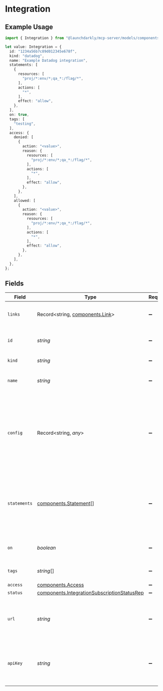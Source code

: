 # Integration

## Example Usage

```typescript
import { Integration } from "@launchdarkly/mcp-server/models/components";

let value: Integration = {
  id: "1234a56b7c89d012345e678f",
  kind: "datadog",
  name: "Example Datadog integration",
  statements: [
    {
      resources: [
        "proj/*:env/*;qa_*:/flag/*",
      ],
      actions: [
        "*",
      ],
      effect: "allow",
    },
  ],
  on: true,
  tags: [
    "testing",
  ],
  access: {
    denied: [
      {
        action: "<value>",
        reason: {
          resources: [
            "proj/*:env/*;qa_*:/flag/*",
          ],
          actions: [
            "*",
          ],
          effect: "allow",
        },
      },
    ],
    allowed: [
      {
        action: "<value>",
        reason: {
          resources: [
            "proj/*:env/*;qa_*:/flag/*",
          ],
          actions: [
            "*",
          ],
          effect: "allow",
        },
      },
    ],
  },
};
```

## Fields

| Field                                                                                                                                                                                                   | Type                                                                                                                                                                                                    | Required                                                                                                                                                                                                | Description                                                                                                                                                                                             | Example                                                                                                                                                                                                 |
| ------------------------------------------------------------------------------------------------------------------------------------------------------------------------------------------------------- | ------------------------------------------------------------------------------------------------------------------------------------------------------------------------------------------------------- | ------------------------------------------------------------------------------------------------------------------------------------------------------------------------------------------------------- | ------------------------------------------------------------------------------------------------------------------------------------------------------------------------------------------------------- | ------------------------------------------------------------------------------------------------------------------------------------------------------------------------------------------------------- |
| `links`                                                                                                                                                                                                 | Record<string, [components.Link](../../models/components/link.md)>                                                                                                                                      | :heavy_minus_sign:                                                                                                                                                                                      | The location and content type of related resources                                                                                                                                                      |                                                                                                                                                                                                         |
| `id`                                                                                                                                                                                                    | *string*                                                                                                                                                                                                | :heavy_minus_sign:                                                                                                                                                                                      | The ID for this integration audit log subscription                                                                                                                                                      | 1234a56b7c89d012345e678f                                                                                                                                                                                |
| `kind`                                                                                                                                                                                                  | *string*                                                                                                                                                                                                | :heavy_minus_sign:                                                                                                                                                                                      | The type of integration                                                                                                                                                                                 | datadog                                                                                                                                                                                                 |
| `name`                                                                                                                                                                                                  | *string*                                                                                                                                                                                                | :heavy_minus_sign:                                                                                                                                                                                      | A human-friendly name for the integration                                                                                                                                                               | Example Datadog integration                                                                                                                                                                             |
| `config`                                                                                                                                                                                                | Record<string, *any*>                                                                                                                                                                                   | :heavy_minus_sign:                                                                                                                                                                                      | Details on configuration for an integration of this type. Refer to the <code>formVariables</code> field in the corresponding <code>manifest.json</code> for a full list of fields for each integration. |                                                                                                                                                                                                         |
| `statements`                                                                                                                                                                                            | [components.Statement](../../models/components/statement.md)[]                                                                                                                                          | :heavy_minus_sign:                                                                                                                                                                                      | Represents a Custom role policy, defining a resource kinds filter the integration audit log subscription responds to.                                                                                   |                                                                                                                                                                                                         |
| `on`                                                                                                                                                                                                    | *boolean*                                                                                                                                                                                               | :heavy_minus_sign:                                                                                                                                                                                      | Whether the integration is currently active                                                                                                                                                             | true                                                                                                                                                                                                    |
| `tags`                                                                                                                                                                                                  | *string*[]                                                                                                                                                                                              | :heavy_minus_sign:                                                                                                                                                                                      | An array of tags for this integration                                                                                                                                                                   | [<br/>"testing"<br/>]                                                                                                                                                                                   |
| `access`                                                                                                                                                                                                | [components.Access](../../models/components/access.md)                                                                                                                                                  | :heavy_minus_sign:                                                                                                                                                                                      | N/A                                                                                                                                                                                                     |                                                                                                                                                                                                         |
| `status`                                                                                                                                                                                                | [components.IntegrationSubscriptionStatusRep](../../models/components/integrationsubscriptionstatusrep.md)                                                                                              | :heavy_minus_sign:                                                                                                                                                                                      | N/A                                                                                                                                                                                                     |                                                                                                                                                                                                         |
| `url`                                                                                                                                                                                                   | *string*                                                                                                                                                                                                | :heavy_minus_sign:                                                                                                                                                                                      | Slack webhook receiver URL. Only used for legacy Slack webhook integrations.                                                                                                                            |                                                                                                                                                                                                         |
| `apiKey`                                                                                                                                                                                                | *string*                                                                                                                                                                                                | :heavy_minus_sign:                                                                                                                                                                                      | Datadog API key. Only used for legacy Datadog webhook integrations.                                                                                                                                     |                                                                                                                                                                                                         |